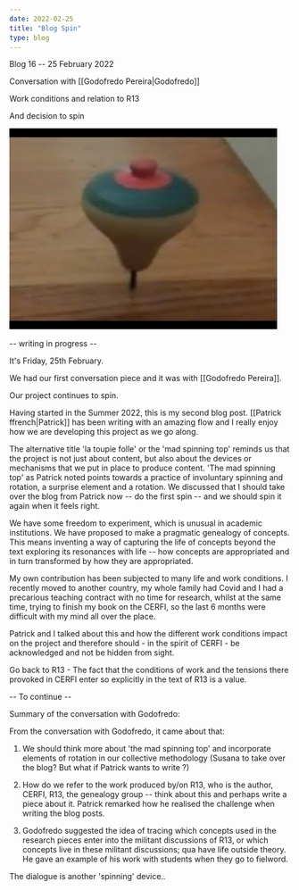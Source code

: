 ```yaml
---
date: 2022-02-25
title: "Blog Spin"
type: blog
---
```


Blog 16 -- 25 February 2022

Conversation with [[Godofredo Pereira|Godofredo]]

Work conditions and relation to R13

And decision to spin

<div class="gallery">

<img loading="lazy" src="../assets/img/2022-02-25/media/image1.jpeg" alt="">

</div>

-- writing in progress --

It's Friday, 25th February.

We had our first conversation piece and it was with [[Godofredo Pereira]].

Our project continues to spin.

Having started in the Summer 2022, this is my second blog post. [[Patrick ffrench|Patrick]]
has been writing with an amazing flow and I really enjoy how we are
developing this project as we go along.

The alternative title 'la toupie folle' or the 'mad spinning top'
reminds us that the project is not just about content, but also about
the devices or mechanisms that we put in place to produce content. 'The
mad spinning top' as Patrick noted points towards a practice of
involuntary spinning and rotation, a surprise element and a rotation. We
discussed that I should take over the blog from Patrick now -- do the
first spin -- and we should spin it again when it feels right.

We have some freedom to experiment, which is unusual in academic
institutions. We have proposed to make a pragmatic genealogy of
concepts. This means inventing a way of capturing the life of concepts
beyond the text exploring its resonances with life -- how concepts are
appropriated and in turn transformed by how they are appropriated.

My own contribution has been subjected to many life and work conditions.
I recently moved to another country, my whole family had Covid and I had
a precarious teaching contract with no time for research, whilst at the
same time, trying to finish my book on the CERFI, so the last 6 months
were difficult with my mind all over the place.

Patrick and I talked about this and how the different work conditions
impact on the project and therefore should - in the spirit of CERFI - be
acknowledged and not be hidden from sight.

Go back to R13 - The fact that the conditions of work and the tensions
there provoked in CERFI enter so explicitly in the text of R13 is a
value.

-- To continue --

Summary of the conversation with Godofredo:

From the conversation with Godofredo, it came about that:

1. We should think more about 'the mad spinning top' and incorporate
elements of rotation in our collective methodology (Susana to take over
the blog? But what if Patrick wants to write ?)

2. How do we refer to the work produced by/on R13, who is the author,
CERFI, R13, the genealogy group -- think about this and perhaps write a
piece about it. Patrick remarked how he realised the challenge when
writing the blog posts.

3. Godofredo suggested the idea of tracing which concepts used in the
research pieces enter into the militant discussions of R13, or which
concepts live in these militant discussions; qua have life outside
theory. He gave an example of his work with students when they go to
fielword.

The dialogue is another 'spinning' device..
